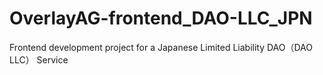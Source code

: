 # OverlayAG-frontend_DAO-LLC_JPN
Frontend development project for a Japanese Limited Liability DAO（DAO LLC） Service
